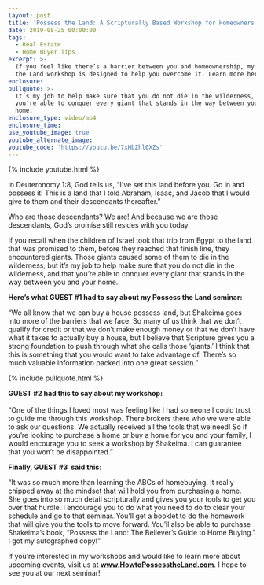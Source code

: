 ```yaml
---
layout: post
title: 'Possess the Land: A Scripturally Based Workshop for Homeowners'
date: 2019-08-25 00:00:00
tags:
  - Real Estate
  - Home Buyer Tips
excerpt: >-
  If you feel like there’s a barrier between you and homeownership, my Possess
  the Land workshop is designed to help you overcome it. Learn more here.
enclosure:
pullquote: >-
  It’s my job to help make sure that you do not die in the wilderness, and that
  you’re able to conquer every giant that stands in the way between you and your
  home.
enclosure_type: video/mp4
enclosure_time:
use_youtube_image: true
youtube_alternate_image:
youtube_code: 'https://youtu.be/7xHbZhl0XZs'
---
```


{% include youtube.html %}

In Deuteronomy 1:8, God tells us, “I've set this land before you. Go in and possess it\! This is a land that I told Abraham, Isaac, and Jacob that I would give to them and their descendants thereafter.”

Who are those descendants? We are\! And because we are those descendants, God’s promise still resides with you today.&nbsp;

If you recall when the children of Israel took that trip from Egypt to the land that was promised to them, before they reached that finish line, they encountered giants. Those giants caused some of them to die in the wilderness; but it’s my job to help make sure that you do not die in the wilderness, and that you’re able to conquer every giant that stands in the way between you and your home.

**Here’s what GUEST \#1 had to say about my Possess the Land seminar:**

“We all know that we can buy a house possess land, but Shakeima goes into more of the barriers that we face. So many of us think that we don’t qualify for credit or that we don’t make enough money or that we don’t have what it takes to actually buy a house, but I believe that Scripture gives you a strong foundation to push through what she calls those ‘giants.’ I think that this is something that you would want to take advantage of. There’s so much valuable information packed into one great session.”

{% include pullquote.html %}

**GUEST \#2 had this to say about my workshop:**<br><br>“One of the things I loved most was feeling like I had someone I could trust to guide me through this workshop. There brokers there who we were able to ask our questions. We actually received all the tools that we need\! So if you’re looking to purchase a home or buy a home for you and your family, I would encourage you to seek a workshop by Shakeima. I can guarantee that you won’t be disappointed.”

**Finally, GUEST \#3&nbsp; said this**\:

“It was so much more than learning the ABCs of homebuying. It really chipped away at the mindset that will hold you from purchasing a home. She goes into so much detail scripturally and gives you your tools to get you over that hurdle. I encourage you to do what you need to do to clear your schedule and go to that seminar. You’ll get a booklet to do the homework that will give you the tools to move forward. You’ll also be able to purchase Shakeima’s book, “Possess the Land: The Believer’s Guide to Home Buying.” I got my autographed copy\!”

If you’re interested in my workshops and would like to learn more about upcoming events, visit us at <u><strong><a target="_blank" href="http://www.howtopossesstheland.com/">www.HowtoPossesstheLand.com</a></strong></u>. I hope to see you at our next seminar\!<br>&nbsp;